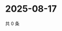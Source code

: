 # 2025-08-17

共 0 条

<!-- BEGIN ZHIHUVIDEO -->
<!-- 最后更新时间 Sun Aug 17 2025 23:10:39 GMT+0800 (China Standard Time) -->

<!-- END ZHIHUVIDEO -->
